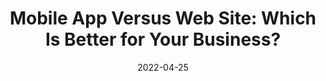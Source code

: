 ---
date: 2022-04-25
permalink: false
publisher: uxmatters
tags:
  - comparisons
  - meta
target_url: https://www.uxmatters.com/mt/archives/2022/04/mobile-app-versus-web-site-which-is-better-for-your-business.php
title: "Mobile App Versus Web Site: Which Is Better for Your Business?"
---